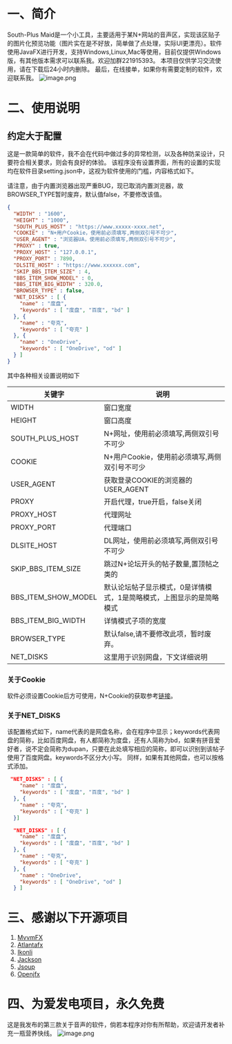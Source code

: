 # 一、简介
South-Plus Maid是一个小工具，主要适用于某N+网站的音声区，实现该区贴子的图片化预览功能（图片实在是不好放，简单做了点处理，实际UI更漂亮）。软件使用JavaFX进行开发，支持Windows,Linux,Mac等使用，目前仅提供Windows版，有其他版本需求可以联系我。欢迎加群221915393。
本项目仅供学习交流使用，请在下载后24小时内删除。
最后，在线接单，如果你有需要定制的软件，欢迎联系我。
![image.png](https://cdn.nlark.com/yuque/0/2024/png/22760263/1705184696589-5335320c-ac83-4d7c-9701-9b33a4e3dd82.png#averageHue=%235b576a&clientId=ube57d394-f0c8-4&from=paste&height=989&id=u50fcd0dc&originHeight=989&originWidth=1586&originalType=binary&ratio=1&rotation=0&showTitle=false&size=172481&status=done&style=none&taskId=ud7852a5d-d83e-47ca-9292-597a6350969&title=&width=1586)
# 二、使用说明
## 约定大于配置
这是一款简单的软件，我不会在代码中做过多的异常检测，以及各种防呆设计，只要符合相关要求，则会有良好的体验。
该程序没有设置界面，所有的设置的实现均在软件目录setting.json中，这视为软件使用的门槛，内容格式如下。

请注意，由于内置浏览器出现严重BUG，现已取消内置浏览器，故BROWSER_TYPE暂时废弃，默认值false，不要修改该值。

```json
{
  "WIDTH" : "1600",
  "HEIGHT" : "1000",
  "SOUTH_PLUS_HOST" : "https://www.xxxxx-xxxx.net",
  "COOKIE" : "N+用户Cookie，使用前必须填写,两侧双引号不可少",
  "USER_AGENT" : "浏览器UA，使用前必须填写,两侧双引号不可少",
  "PROXY" : true,
  "PROXY_HOST" : "127.0.0.1",
  "PROXY_PORT" : 7890,
  "DLSITE_HOST" : "https://www.xxxxxx.com",
  "SKIP_BBS_ITEM_SIZE" : 4,
  "BBS_ITEM_SHOW_MODEL" : 0,
  "BBS_ITEM_BIG_WIDTH" : 320.0,
  "BROWSER_TYPE" : false,
  "NET_DISKS" : [ {
    "name" : "度盘",
    "keywords" : [ "度盘", "百度", "bd" ]
  }, {
    "name" : "夸克",
    "keywords" : [ "夸克" ]
  }, {
    "name" : "OneDrive",
    "keywords" : [ "OneDrive", "od" ]
  } ]
}

```
其中各种相关设置说明如下

| 关键字 | 说明 |  
| --- | --- | 
| WIDTH | 窗口宽度 |  
| HEIGHT | 窗口高度 |  
| SOUTH_PLUS_HOST | N+网址，使用前必须填写,两侧双引号不可少 |  
| COOKIE | N+用户Cookie，使用前必须填写,两侧双引号不可少 |  
| USER_AGENT | 获取登录COOKIE的浏览器的USER_AGENT| 
| PROXY | 开启代理，true开启，false关闭 |  
| PROXY_HOST | 代理网址 |  
| PROXY_PORT | 代理端口 |  
| DLSITE_HOST | DL网址，使用前必须填写,两侧双引号不可少 |  
| SKIP_BBS_ITEM_SIZE | 跳过N+论坛开头的帖子数量,置顶帖之类的 |  
| BBS_ITEM_SHOW_MODEL | 默认论坛帖子显示模式，0是详情模式，1是简略模式，上图显示的是简略模式 |  
| BBS_ITEM_BIG_WIDTH | 详情模式子项的宽度 |  
| BROWSER_TYPE | 默认false,请不要修改此项，暂时废弃。 |  
| NET_DISKS | 这里用于识别网盘，下文详细说明 |  

### 关于Cookie
软件必须设置Cookie后方可使用，N+Cookie的获取参考[链接](https://blog.csdn.net/u011781521/article/details/87791125)。
### 关于NET_DISKS
该配置格式如下，name代表的是网盘名称，会在程序中显示；keywords代表网盘的简称，比如百度网盘，有人都简称为度盘，还有人简称为bd，如果有拼音爱好者，说不定会简称为dupan，只要在此处填写相应的简称，即可以识别到该帖子使用了百度网盘。keywords不区分大小写。
同样，如果有其他网盘，也可以按格式添加。
```json
 "NET_DISKS" : [ {
    "name" : "度盘",
    "keywords" : [ "度盘", "百度", "bd" ]
  }, {
    "name" : "夸克",
    "keywords" : [ "夸克" ]
  }]

```
```json
  "NET_DISKS" : [ {
    "name" : "度盘",
    "keywords" : [ "度盘", "百度", "bd" ]
  }, {
    "name" : "夸克",
    "keywords" : [ "夸克" ]
  }, {
    "name" : "OneDrive",
    "keywords" : [ "OneDrive", "od" ]
  } ]

```

# 三、感谢以下开源项目

1. [MvvmFX](https://github.com/sialcasa/mvvmFX)
2. [Atlantafx](https://github.com/mkpaz/atlantafx)
3. [Ikonli](https://kordamp.org/ikonli/)
4. [Jackson](https://github.com/FasterXML/jackson)
5. [Jsoup](https://github.com/jhy/jsoup)
6. [Openjfx](https://openjfx.io/)
# 四、为爱发电项目，永久免费
这是我发布的第三款关于音声的软件，倘若本程序对你有所帮助，欢迎请开发者补充一瓶营养快线。
![image.png](https://cdn.nlark.com/yuque/0/2023/png/22760263/1681029296778-da485328-b0a6-4852-97c6-4b09816c3f29.png#averageHue=%23d2d2d2&clientId=u3647d7ac-bba3-4&from=paste&height=191&id=u17a2bc01&originHeight=191&originWidth=553&originalType=binary&ratio=1&rotation=0&showTitle=false&size=53464&status=done&style=none&taskId=ud99c7c33-ac37-4d91-b549-bfddd66f295&title=&width=553)



